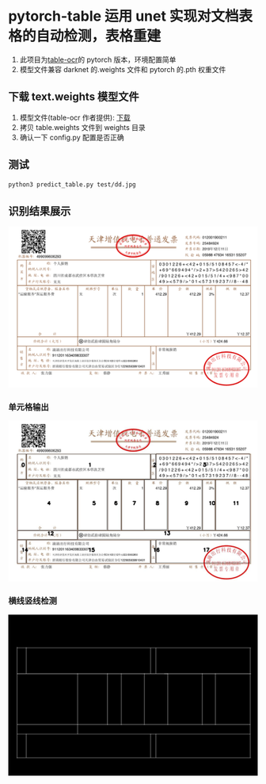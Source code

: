 # pytorch-table 运用 unet 实现对文档表格的自动检测，表格重建

1. 此项目为[table-ocr](https://github.com/chineseocr/table-ocr)的 pytorch 版本，环境配置简单
2. 模型文件兼容 darknet 的.weights 文件和 pytorch 的.pth 权重文件

## 下载 text.weights 模型文件

1. 模型文件(table-ocr 作者提供): [下载](http://59.110.234.163:9990/static/models/table-ocr/table.weights)
2. 拷贝 table.weights 文件到 weights 目录
3. 确认一下 config.py 配置是否正确

## 测试

```Bash
python3 predict_table.py test/dd.jpg
```

## 识别结果展示

![](./test/dd.jpg)

### 单元格输出

![](./test/dd_box.jpg)

### 横线竖线检测

![](./test/dd_seg.png)
